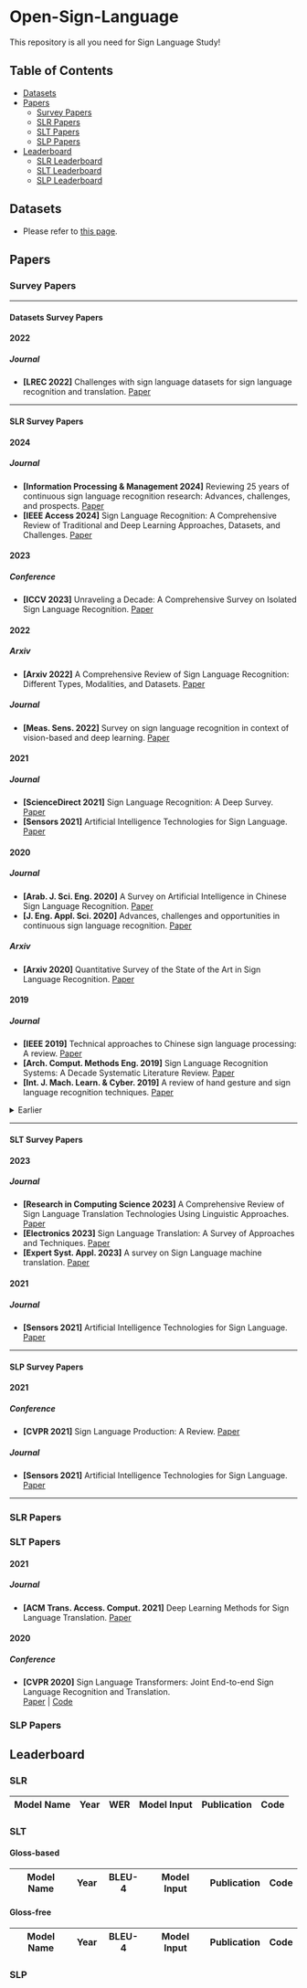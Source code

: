# Open-Sign-Language
This repository is all you need for Sign Language Study!

## Table of Contents
- [Datasets](#datasets)  
- [Papers](#papers)
  - [Survey Papers](#survey-papers)
  - [SLR Papers](#slr-papers)
  - [SLT Papers](#slt-papers)
  - [SLP Papers](#slp-papers)
- [Leaderboard](#leaderboard)
  - [SLR Leaderboard](#slr)
  - [SLT Leaderboard](#slt)
  - [SLP Leaderboard](#slp)

## Datasets
- Please refer to [this page](helper/datasets.md).

## Papers
### Survey Papers
**********************************************************************************************************************
#### Datasets Survey Papers
#### 2022
##### Journal
- **[LREC 2022]** Challenges with sign language datasets for sign language recognition and translation. [Paper](https://repositori.upf.edu/items/7e5fd976-eb4f-4cc5-878b-a1d9eef5a370)

**********************************************************************************************************************
#### SLR Survey Papers
#### 2024
##### Journal
- **[Information Processing & Management 2024]** Reviewing 25 years of continuous sign language recognition research: Advances, challenges, and prospects. [Paper](https://www.sciencedirect.com/science/article/abs/pii/S0306457324001341)
- **[IEEE Access 2024]** Sign Language Recognition: A Comprehensive Review of Traditional and Deep Learning Approaches, Datasets, and Challenges. [Paper](https://ieeexplore.ieee.org/abstract/document/10526274) 

#### 2023
##### Conference
- **[ICCV 2023]** Unraveling a Decade: A Comprehensive Survey on Isolated Sign Language Recognition. [Paper](https://openaccess.thecvf.com/content/ICCV2023W/AMFG/html/Sarhan_Unraveling_a_Decade_A_Comprehensive_Survey_on_Isolated_Sign_Language_ICCVW_2023_paper.html)

#### 2022
##### Arxiv
- **[Arxiv 2022]** A Comprehensive Review of Sign Language Recognition: Different Types, Modalities, and Datasets. [Paper](https://arxiv.org/abs/2204.03328)

##### Journal
- **[Meas. Sens. 2022]** Survey on sign language recognition in context of vision-based and deep learning. [Paper](https://www.sciencedirect.com/science/article/pii/S2665917422000198)

#### 2021
##### Journal
- **[ScienceDirect 2021]** Sign Language Recognition: A Deep Survey. [Paper](https://www.sciencedirect.com/science/article/pii/S095741742030614X?casa_token=P9dIGfGoMh0AAAAA:RPA7HImaRjZfsOJrJZ8INi-a9V0fJXp4hvKRRHLZMm_LySJee-lQ86zL9VcVdp2cQbkyK6zfsqM)
- **[Sensors 2021]** Artificial Intelligence Technologies for Sign Language. [Paper](https://www.mdpi.com/1424-8220/21/17/5843)
  
#### 2020
##### Journal
- **[Arab. J. Sci. Eng. 2020]** A Survey on Artificial Intelligence in Chinese Sign Language
Recognition. [Paper](https://link.springer.com/article/10.1007/s13369-020-04758-2)
- **[J. Eng. Appl. Sci. 2020]** Advances, challenges and opportunities in continuous sign language recognition. [Paper](https://fci.stafpu.bu.edu.eg/Computer%20Science/1273/publications/nada%20bahaa%20ibrahim%20ahmed_1205-1227.pdf)
##### Arxiv
- **[Arxiv 2020]** Quantitative Survey of the State of the Art in Sign Language Recognition. [Paper](https://arxiv.org/abs/2008.09918)

#### 2019
##### Journal
- **[IEEE 2019]** Technical approaches to Chinese sign language processing: A review. [Paper](https://ieeexplore.ieee.org/abstract/document/8764391)
- **[Arch. Comput. Methods Eng. 2019]** Sign Language Recognition Systems: A Decade Systematic Literature
Review. [Paper](https://www.researchgate.net/profile/Parteek-Bhatia-2/publication/353571514_Sign_Language_Recognition_Systems_A_Decade_Systematic_Literature_Review/links/61039ff40c2bfa282a0d8a80/Sign-Language-Recognition-Systems-A-Decade-Systematic-Literature-Review.pdf)
- **[Int. J. Mach. Learn. & Cyber. 2019]** A review of hand gesture and sign language recognition techniques. [Paper](https://link.springer.com/article/10.1007/s13042-017-0705-5)

<details>
  <summary>Earlier</summary>

  #### Journal
  - **[IEEE 2017]** Automatic sign language recognition: A survey. [Paper](https://ieeexplore.ieee.org/abstract/document/8075561?casa_token=CdoSrTyglMIAAAAA:e3KBEi9j3LO3-DUeTlb56NQlA4Hve1GWLuFKKOJce312gckmJFNrOyTatHifdIFa0XxWbkBjig)
  - **[ARPN 2014]** SIGN LANGUAGE RECOGNITION: STATE OF THE ART. [Paper](https://www.researchgate.net/profile/Ashok-Sahoo-5/publication/262187093_Sign_language_recognition_State_of_the_art/links/02e7e53b246791ce2a000000/Sign-language-recognition-State-of-the-art.pdf)

</details>

******************************************************************************************************************

#### SLT Survey Papers
#### 2023
##### Journal
- **[Research in Computing Science 2023]** A Comprehensive Review of Sign Language Translation Technologies Using Linguistic Approaches. [Paper](https://rcs.cic.ipn.mx/2023_152_11/A%20Comprehensive%20Review%20of%20Sign%20Language%20Translation%20Technologies%20Using%20Linguistic%20Approaches.pdf)
- **[Electronics 2023]** Sign Language Translation: A Survey of Approaches and Techniques. [Paper](https://www.mdpi.com/2079-9292/12/12/2678)
- **[Expert Syst. Appl. 2023]** A survey on Sign Language machine translation. [Paper](https://www.sciencedirect.com/science/article/pii/S0957417422020115)

#### 2021
##### Journal
- **[Sensors 2021]** Artificial Intelligence Technologies for Sign Language. [Paper](https://www.mdpi.com/1424-8220/21/17/5843)

***********************************************************************************************************************

#### SLP Survey Papers
#### 2021
##### Conference
- **[CVPR 2021]** Sign Language Production: A Review. [Paper](https://openaccess.thecvf.com/content/CVPR2021W/ChaLearn/html/Rastgoo_Sign_Language_Production_A_Review_CVPRW_2021_paper.html)

##### Journal
- **[Sensors 2021]** Artificial Intelligence Technologies for Sign Language. [Paper](https://www.mdpi.com/1424-8220/21/17/5843)

***********************************************************************************************************************

### SLR Papers
### SLT Papers
#### 2021
##### Journal
- **[ACM Trans. Access. Comput. 2021]** Deep Learning Methods for Sign Language Translation. [Paper](https://dl.acm.org/doi/abs/10.1145/3477498)
#### 2020
##### Conference
- **[CVPR 2020]** Sign Language Transformers: Joint End-to-end Sign Language Recognition and Translation.  
    [Paper](https://openaccess.thecvf.com/content_CVPR_2020/papers/Camgoz_Sign_Language_Transformers_Joint_End-to-End_Sign_Language_Recognition_and_Translation_CVPR_2020_paper.pdf) | [Code](https://github.com/neccam/nslt)

### SLP Papers

## Leaderboard
### SLR 
| Model Name      | Year | WER      | Model Input   | Publication    | Code                                    |
|-----------------|------|----------|---------------|----------------|-----------------------------------------|

### SLT
#### Gloss-based
| Model Name      | Year | BLEU-4      | Model Input   | Publication    | Code                                    |
|-----------------|------|-------------|---------------|----------------|-----------------------------------------|
#### Gloss-free
| Model Name      | Year | BLEU-4      | Model Input   | Publication    | Code                                    |
|-----------------|------|-------------|---------------|----------------|-----------------------------------------|
### SLP
